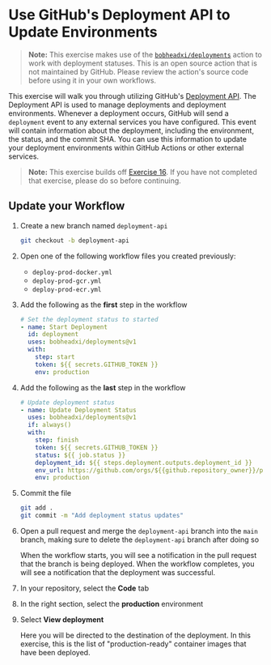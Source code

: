 # Use GitHub's Deployment API to Update Environments

> **Note:** This exercise makes use of the
> [`bobheadxi/deployments`](https://github.com/bobheadxi/deployments) action to
> work with deployment statuses. This is an open source action that is not
> maintained by GitHub. Please review the action's source code before using it
> in your own workflows.

This exercise will walk you through utilizing GitHub's
[Deployment API](https://docs.github.com/en/rest/deployments/deployments). The
Deployment API is used to manage deployments and deployment environments.
Whenever a deployment occurs, GitHub will send a `deployment` event to any
external services you have configured. This event will contain information about
the deployment, including the environment, the status, and the commit SHA. You
can use this information to update your deployment environments within GitHub
Actions or other external services.

> **Note:** This exercise builds off [Exercise 16](./16-Deploy-Docker.md). If
> you have not completed that exercise, please do so before continuing.

## Update your Workflow

1. Create a new branch named `deployment-api`

   ```bash
   git checkout -b deployment-api
   ```

2. Open one of the following workflow files you created previously:
   - `deploy-prod-docker.yml`
   - `deploy-prod-gcr.yml`
   - `deploy-prod-ecr.yml`
3. Add the following as the **first** step in the workflow

   ```yml
   # Set the deployment status to started
   - name: Start Deployment
     id: deployment
     uses: bobheadxi/deployments@v1
     with:
       step: start
       token: ${{ secrets.GITHUB_TOKEN }}
       env: production
   ```

4. Add the following as the **last** step in the workflow

   ```yml
   # Update deployment status
   - name: Update Deployment Status
     uses: bobheadxi/deployments@v1
     if: always()
     with:
       step: finish
       token: ${{ secrets.GITHUB_TOKEN }}
       status: ${{ job.status }}
       deployment_id: ${{ steps.deployment.outputs.deployment_id }}
       env_url: https://github.com/orgs/${{github.repository_owner}}/packages?repo_name=${{github.repository.name}}
       env: production
   ```

5. Commit the file

   ```bash
   git add .
   git commit -m "Add deployment status updates"
   ```

6. Open a pull request and merge the `deployment-api` branch into the `main`
   branch, making sure to delete the `deployment-api` branch after doing so

   When the workflow starts, you will see a notification in the pull request
   that the branch is being deployed. When the workflow completes, you will see
   a notification that the deployment was successful.

7. In your repository, select the **Code** tab
8. In the right section, select the **production** environment
9. Select **View deployment**

   Here you will be directed to the destination of the deployment. In this
   exercise, this is the list of "production-ready" container images that have
   been deployed.
